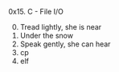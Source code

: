 0x15. C - File I/O

0. Tread lightly, she is near
1. Under the snow
2. Speak gently, she can hear
3. cp
4. elf

